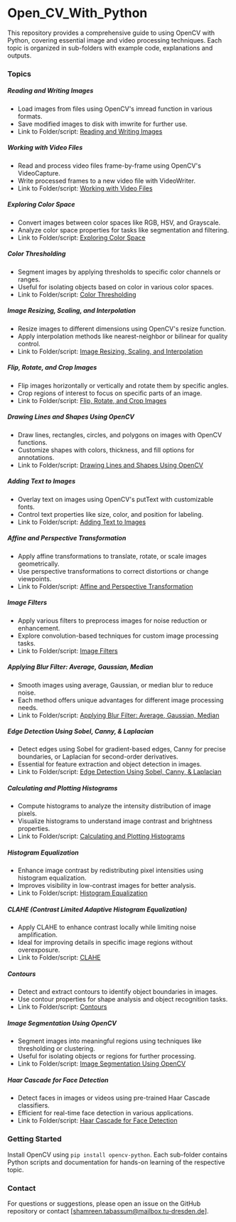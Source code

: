 # Open_CV_With_Python

This repository provides a comprehensive guide to using OpenCV with Python, covering essential image and video processing techniques. Each topic is organized in sub-folders with example code, explanations and outputs.

### Topics

##### Reading and Writing Images
- Load images from files using OpenCV's imread function in various formats.
- Save modified images to disk with imwrite for further use.
- Link to Folder/script: [Reading and Writing Images](./Reading_and_Writing_images/reading_and_writing.ipynb)



##### Working with Video Files
- Read and process video files frame-by-frame using OpenCV's VideoCapture.
- Write processed frames to a new video file with VideoWriter.
- Link to Folder/script: [Working with Video Files](./Working_with_video_files/working_with_video_files.ipynb)



##### Exploring Color Space
- Convert images between color spaces like RGB, HSV, and Grayscale.
- Analyze color space properties for tasks like segmentation and filtering.
- Link to Folder/script: [Exploring Color Space](./Exploring_Color_Space/exploring_color_models.ipynb)



##### Color Thresholding
- Segment images by applying thresholds to specific color channels or ranges.
- Useful for isolating objects based on color in various color spaces.
- Link to Folder/script: [Color Thresholding](./Color_Thresholding/color_thresholding.ipynb)



##### Image Resizing, Scaling, and Interpolation
- Resize images to different dimensions using OpenCV's resize function.
- Apply interpolation methods like nearest-neighbor or bilinear for quality control.
- Link to Folder/script: [Image Resizing, Scaling, and Interpolation](./Image_Resizing_Scaling_and_interpolation/resizing_scaling_interpolation.ipynb)



##### Flip, Rotate, and Crop Images
- Flip images horizontally or vertically and rotate them by specific angles.
- Crop regions of interest to focus on specific parts of an image.
- Link to Folder/script: [Flip, Rotate, and Crop Images](./Flip_Rotate_and_Crop_Images/Flip_Rotate_Crop.ipynb)



##### Drawing Lines and Shapes Using OpenCV
- Draw lines, rectangles, circles, and polygons on images with OpenCV functions.
- Customize shapes with colors, thickness, and fill options for annotations.
- Link to Folder/script: [Drawing Lines and Shapes Using OpenCV](./Drawing_lines_and_shapes_using_opencv/draw_lines_shapes.ipynb)



##### Adding Text to Images
- Overlay text on images using OpenCV's putText with customizable fonts.
- Control text properties like size, color, and position for labeling.
- Link to Folder/script: [Adding Text to Images](./Adding_Text_to_images/text_opencv.ipynb)



##### Affine and Perspective Transformation
- Apply affine transformations to translate, rotate, or scale images geometrically.
- Use perspective transformations to correct distortions or change viewpoints.
- Link to Folder/script: [Affine and Perspective Transformation](./Affine_and_Perspective_Transformation/affine_perspective.ipynb)



##### Image Filters
- Apply various filters to preprocess images for noise reduction or enhancement.
- Explore convolution-based techniques for custom image processing tasks.
- Link to Folder/script: [Image Filters](./Image_FIlters/image_filters.ipynb)



##### Applying Blur Filter: Average, Gaussian, Median
- Smooth images using average, Gaussian, or median blur to reduce noise.
- Each method offers unique advantages for different image processing needs.
- Link to Folder/script: [Applying Blur Filter: Average, Gaussian, Median](./Applying_Blur_filter_Average_Gaussian_Median/blur.ipynb)



##### Edge Detection Using Sobel, Canny, & Laplacian
- Detect edges using Sobel for gradient-based edges, Canny for precise boundaries, or Laplacian for second-order derivatives.
- Essential for feature extraction and object detection in images.
- Link to Folder/script: [Edge Detection Using Sobel, Canny, & Laplacian](./Edge_Detection_Using_Sobel_Canny_&_Laplacian/edge_detection.ipynb)



##### Calculating and Plotting Histograms
- Compute histograms to analyze the intensity distribution of image pixels.
- Visualize histograms to understand image contrast and brightness properties.
- Link to Folder/script: [Calculating and Plotting Histograms](./Calculating_and_Plotting_Histograms/histogram.ipynb)



##### Histogram Equalization
- Enhance image contrast by redistributing pixel intensities using histogram equalization.
- Improves visibility in low-contrast images for better analysis.
- Link to Folder/script: [Histogram Equalization](./Histogram_Equalization/hist_equalization.ipynb)



##### CLAHE (Contrast Limited Adaptive Histogram Equalization)
- Apply CLAHE to enhance contrast locally while limiting noise amplification.
- Ideal for improving details in specific image regions without overexposure.
- Link to Folder/script: [CLAHE](./CLAHE/clahe.ipynb)



##### Contours
- Detect and extract contours to identify object boundaries in images.
- Use contour properties for shape analysis and object recognition tasks.
- Link to Folder/script: [Contours](./Contours/contour.ipynbcon)



##### Image Segmentation Using OpenCV
- Segment images into meaningful regions using techniques like thresholding or clustering.
- Useful for isolating objects or regions for further processing.
- Link to Folder/script: [Image Segmentation Using OpenCV](./Image_Segmentation_Using_openCV/image_segmentation.ipynb)



##### Haar Cascade for Face Detection
- Detect faces in images or videos using pre-trained Haar Cascade classifiers.
- Efficient for real-time face detection in various applications.
- Link to Folder/script: [Haar Cascade for Face Detection](./Haar_Cascade_for_face_detection/haar-cascade.ipynb)

### Getting Started

Install OpenCV using ````pip install opencv-python````. Each sub-folder contains Python scripts and documentation for hands-on learning of the respective topic.

### Contact
For questions or suggestions, please open an issue on the GitHub repository or contact [shamreen.tabassum@mailbox.tu-dresden.de].
